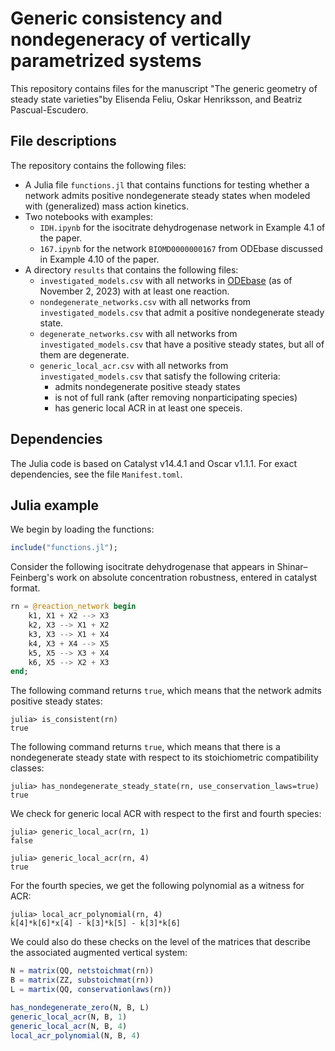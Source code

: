 #  Generic consistency and nondegeneracy of vertically parametrized systems
This repository contains files for the manuscript "The generic geometry of steady state varieties"by Elisenda Feliu, Oskar Henriksson, and Beatriz Pascual-Escudero.

## File descriptions
The repository contains the following files:
* A Julia file `functions.jl` that contains functions for testing whether a network admits positive nondegenerate steady states when modeled with (generalized) mass action kinetics.
* Two notebooks with examples:
  - `IDH.ipynb` for the isocitrate dehydrogenase network in Example 4.1 of the paper.
  - `167.ipynb` for the network `BIOMD0000000167` from ODEbase discussed in Example 4.10 of the paper.
* A directory `results` that contains the following files:
    -  `investigated_models.csv` with all networks in [ODEbase](https://www.odebase.org/) (as of November 2, 2023) with at least one reaction.
    -  `nondegenerate_networks.csv` with all networks from `investigated_models.csv` that admit a positive nondegenerate steady state.
    -  `degenerate_networks.csv` with all networks from `investigated_models.csv` that have a positive steady states, but all of them are degenerate.
    -  `generic_local_acr.csv` with all networks from `investigated_models.csv` that satisfy the following criteria:
       * admits nondegenerate positive steady states
       * is not of full rank (after removing nonparticipating species)
       * has generic local ACR in at least one speceis.

## Dependencies

The Julia code is based on Catalyst v14.4.1 and Oscar v1.1.1. For exact dependencies, see the file `Manifest.toml`.

## Julia example

We begin by loading the functions:

```julia
include("functions.jl");
```

Consider the following isocitrate dehydrogenase that appears in Shinar–Feinberg's work on absolute concentration robustness, entered in catalyst format.

```julia
rn = @reaction_network begin 
    k1, X1 + X2 --> X3
    k2, X3 --> X1 + X2
    k3, X3 --> X1 + X4
    k4, X3 + X4 --> X5
    k5, X5 --> X3 + X4
    k6, X5 --> X2 + X3 
end;
```

The following command returns `true`, which means that the network admits positive steady states:

```julia-repl
julia> is_consistent(rn)
true
```

The following command returns `true`, which means that there is a nondegenerate steady state with respect to its stoichiometric compatibility classes:

```julia-repl
julia> has_nondegenerate_steady_state(rn, use_conservation_laws=true)
true
```

We check for generic local ACR with respect to the first and fourth species:

```julia-repl
julia> generic_local_acr(rn, 1)
false

julia> generic_local_acr(rn, 4)
true
```

For the fourth species, we get the following polynomial as a witness for ACR:

```julia-repl
julia> local_acr_polynomial(rn, 4)
k[4]*k[6]*x[4] - k[3]*k[5] - k[3]*k[6]
```

We could also do these checks on the level of the matrices that describe the associated augmented vertical system:

```julia
N = matrix(QQ, netstoichmat(rn))
B = matrix(ZZ, substoichmat(rn))
L = martix(QQ, conservationlaws(rn))

has_nondegenerate_zero(N, B, L)
generic_local_acr(N, B, 1)
generic_local_acr(N, B, 4)
local_acr_polynomial(N, B, 4)

```
